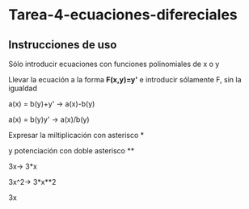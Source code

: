 # Tarea-4-ecuaciones-difereciales

## Instrucciones de uso

Sólo introducir ecuaciones con funciones polinomiales de x o y


Llevar la ecuación a la forma **F(x,y)=y'**
e introducir sólamente F, sin la igualdad

a(x) = b(y)+y' -> a(x)-b(y)

a(x) = b(y)y'  -> a(x)/b(y)

Expresar la miltiplicación con asterisco \*

y potenciación con doble asterisco \**

3x-> 3\*x

3x^2-> 3\*x\**2

3x

